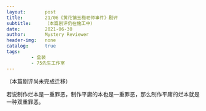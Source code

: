 ```yaml
---
layout:       post
title:        21/06《黄花镇玉梅老师事件》剧评
subtitle:     （本篇剧评仍在施工中）
date:         2021-06-30
author:       Mystery Reviewer
header-img:   none
catalog:      true
tags:
         - 盒装
         - 75先生工作室
---
```


（本篇剧评尚未完成迁移）

若说制作烂本是一重罪恶，制作平庸的本也是一重罪恶，那么制作平庸的烂本就是一种双重罪恶。
